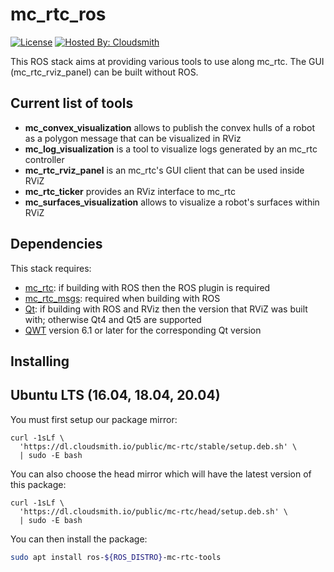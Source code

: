 mc_rtc_ros
==========

[![License](https://img.shields.io/badge/License-BSD%202--Clause-green.svg)](https://opensource.org/licenses/BSD-2-Clause)
[![Hosted By: Cloudsmith](https://img.shields.io/badge/OSS%20hosting%20by-cloudsmith-blue?logo=cloudsmith)](https://cloudsmith.com)

This ROS stack aims at providing various tools to use along mc\_rtc. The GUI (mc\_rtc\_rviz\_panel) can be built without ROS.

## Current list of tools

- **mc\_convex\_visualization** allows to publish the convex hulls of a robot as a polygon message that can be visualized in RViz
- **mc\_log\_visualization** is a tool to visualize logs generated by an mc\_rtc controller
- **mc\_rtc\_rviz\_panel** is an mc\_rtc's GUI client that can be used inside RViZ
- **mc\_rtc\_ticker** provides an RViz interface to mc\_rtc
- **mc\_surfaces\_visualization** allows to visualize a robot's surfaces within RViZ

## Dependencies

This stack requires:
- [mc\_rtc](https://github.com/jrl-umi3218/mc_rtc): if building with ROS then the ROS plugin is required
- [mc\_rtc\_msgs](https://github.com/jrl-umi3218/mc_rtc_msgs): required when building with ROS
- [Qt](https://www.qt.io/): if building with ROS and RViz then the version that RViZ was built with; otherwise Qt4 and Qt5 are supported
- [QWT](https://qwt.sourceforge.io/) version 6.1 or later for the corresponding Qt version

Installing
------

## Ubuntu LTS (16.04, 18.04, 20.04)

You must first setup our package mirror:

```
curl -1sLf \
  'https://dl.cloudsmith.io/public/mc-rtc/stable/setup.deb.sh' \
  | sudo -E bash
```

You can also choose the head mirror which will have the latest version of this package:

```
curl -1sLf \
  'https://dl.cloudsmith.io/public/mc-rtc/head/setup.deb.sh' \
  | sudo -E bash
```

You can then install the package:

```bash
sudo apt install ros-${ROS_DISTRO}-mc-rtc-tools
```

